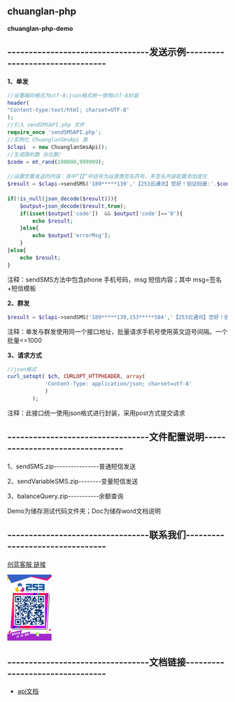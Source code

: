 ## chuanglan-php
**chuanglan-php-demo**



## ---------------------------------发送示例--------------------------------

**1、单发**
```php
//设置编码格式为utf-8;json格式统一使用utf-8封装
header(
"Content-type:text/html; charset=UTF-8"
);
//引入 sendSMSAPI.php 文件
require_once 'sendSMSAPI.php';
//实例化 ChuanglanSmsApi 类
$clapi  = new ChuanglanSmsApi();
//生成随机数（6位数）
$code = mt_rand(100000,999999);

//设置您要发送的内容：其中“【】”中括号为运营商签名符号，多签名内容前置添加提交
$result = $clapi->sendSMS('189*****139','【253云通讯】您好！验证码是:'.$code);

if(!is_null(json_decode($result))){
	$output=json_decode($result,true);
	if(isset($output['code'])  && $output['code']=='0'){
		echo $result;
	}else{	
		echo $output['errorMsg'];
	}
}else{
	echo $result; 
}
```
注释：sendSMS方法中包含phone 手机号码，msg 短信内容；其中 msg=签名+短信模板


**2、群发**
 ```php
$result = $clapi->sendSMS('189*****139,153*****584','【253云通讯】您好！验证码是:'.$code);
```
注释：单发与群发使用同一个接口地址，批量请求手机号使用英文逗号间隔。一个批量<=1000

**3、请求方式**
```php
//json格式
curl_setopt( $ch, CURLOPT_HTTPHEADER, array(
			'Content-Type: application/json; charset=utf-8'   
			)
		);
```
注释：此接口统一使用json格式进行封装，采用post方式提交请求


## ---------------------------------文件配置说明--------------------------------

1、sendSMS.zip----------------普通短信发送

2、sendVariableSMS.zip--------变量短信发送 

3、balanceQuery.zip-----------余额查询

Demo为储存测试代码文件夹；Doc为储存word文档说明



## ---------------------------------联系我们--------------------------------


[创蓝客服 链接](https://kefu253.udesk.cn/im_client/?web_plugin_id=47820={"name":"github"})


<img src="Doc/kefu.jpg" width="20%" alt="创蓝客服"/>



## ---------------------------------文档链接--------------------------------
- [api文档](https://www.253.com/#/document/api_doc/zz)

